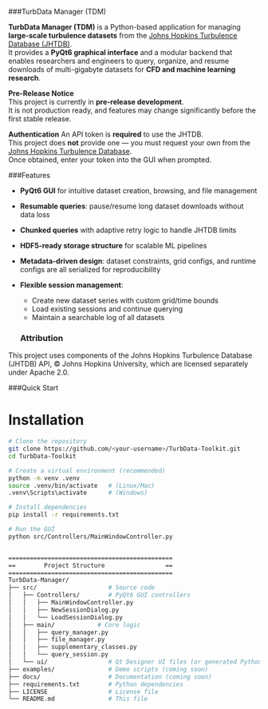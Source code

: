 
###TurbData Manager (TDM)

**TurbData Manager (TDM)** is a Python-based application for managing **large-scale turbulence datasets** from the [Johns Hopkins Turbulence Database (JHTDB)](http://turbulence.pha.jhu.edu/).  
It provides a **PyQt6 graphical interface** and a modular backend that enables researchers and engineers to query, organize, and resume downloads of multi-gigabyte datasets for **CFD and machine learning research**.


**Pre-Release Notice**  
This project is currently in **pre-release development**.  
It is not production ready, and features may change significantly before the first stable release.

**Authentication**
An API token is **required** to use the JHTDB.  
This project does **not** provide one — you must request your own from the [Johns Hopkins Turbulence Database](http://turbulence.pha.jhu.edu/).  
Once obtained, enter your token into the GUI when prompted.


###Features

- **PyQt6 GUI** for intuitive dataset creation, browsing, and file management
- **Resumable queries**: pause/resume long dataset downloads without data loss
- **Chunked queries** with adaptive retry logic to handle JHTDB limits
- **HDF5-ready storage structure** for scalable ML pipelines
- **Metadata-driven design**: dataset constraints, grid configs, and runtime configs are all serialized for reproducibility
- **Flexible session management**:
  - Create new dataset series with custom grid/time bounds
  - Load existing sessions and continue querying
  - Maintain a searchable log of all datasets

 
  ### Attribution
This project uses components of the Johns Hopkins Turbulence Database (JHTDB) API, 
© Johns Hopkins University, which are licensed separately under Apache 2.0.



###Quick Start


# Installation
```bash
# Clone the repository
git clone https://github.com/<your-username>/TurbData-Toolkit.git
cd TurbData-Toolkit

# Create a virtual environment (recommended)
python -m venv .venv
source .venv/bin/activate   # (Linux/Mac)
.venv\Scripts\activate      # (Windows)

# Install dependencies
pip install -r requirements.txt

# Run the GUI
python src/Controllers/MainWindowController.py


==============================================
==	      Project Structure                 ==
==============================================
TurbData-Manager/
├── src/                    # Source code
│   ├── Controllers/        # PyQt6 GUI controllers
│   │   ├── MainWindowController.py
│   │   ├── NewSessionDialog.py
│   │   └── LoadSessionDialog.py
│   ├── main/            # Core logic
│   │   ├── query_manager.py
│   │   ├── file_manager.py
│   │   ├── supplementary_classes.py
│   │   └── query_session.py
│   └── ui/                 # Qt Designer UI files (or generated Python)
├── examples/               # Demo scripts (coming soon)
├── docs/                   # Documentation (coming soon)
├── requirements.txt        # Python dependencies
├── LICENSE                 # License file
└── README.md               # This file

